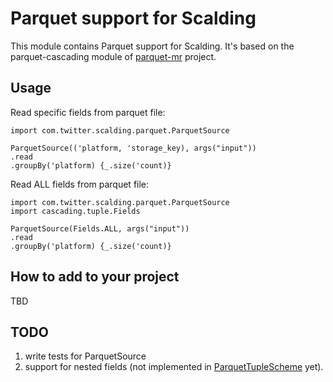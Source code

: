 # Parquet support for Scalding

This module contains Parquet support for Scalding. It's based on the parquet-cascading module of [parquet-mr](https://github.com/Parquet/parquet-mr) project.

## Usage

Read specific fields from parquet file:
```
import com.twitter.scalding.parquet.ParquetSource

ParquetSource(('platform, 'storage_key), args("input"))
.read
.groupBy('platform) {_.size('count)}
```

Read ALL fields from parquet file:
```
import com.twitter.scalding.parquet.ParquetSource
import cascading.tuple.Fields

ParquetSource(Fields.ALL, args("input"))
.read
.groupBy('platform) {_.size('count)}
```

## How to add to your project

TBD

## TODO

1. write tests for ParquetSource
2. support for nested fields (not implemented in [ParquetTupleScheme](https://github.com/Parquet/parquet-mr/blob/master/parquet-cascading/src/main/java/parquet/cascading/ParquetTupleScheme.java) yet).
